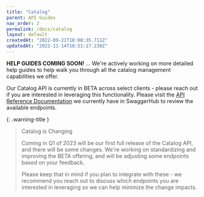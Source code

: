 ```yaml
---
title: "Catalog"
parent: API Guides
nav_order: 2
permalink: /docs/catalog
layout: default
createdAt: "2022-09-21T18:08:35.711Z"
updatedAt: "2022-11-14T18:51:17.230Z"
---
```

**HELP GUIDES COMING SOON!** ... 
We're actively working on more detailed help guides to help walk you through all the catalog management capabilities we offer.

Our Catalog API is currently in BETA across select clients - please reach out if you are interested in leveraging this functionality. Please visit the [API Reference Documentation](https://app.swaggerhub.com/apis/AppetizeApp/Items-API/1.2.0) we currently have in SwaggerHub to review the available endpoints.

{: .warning-title }
> Catalog is Changing
>
> Coming in Q1 of 2023 will be our first full release of the Catalog API, and there will be some changes. We're working on standardizing and improving the BETA offering, and will be adjusting some endpoints based on your feedback.
> 
> Please keep that in mind if you plan to integrate with these - we recommend you reach out to discuss which endpoints you are interested in leveraging so we can help minimize the change impacts.